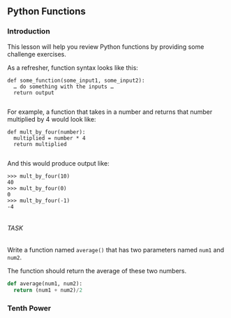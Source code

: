 ## Python Functions
### Introduction
<div class="theme__22QeW-d-YRjfwg7z9oiZH_"><p>This lesson will help you review Python functions by providing some challenge exercises.</p>
<p>As a refresher, function syntax looks like this:</p>
<pre><code class="lang-py"><span language="py" class="CodeBlock__3-kebd7REMI5aXkez6K-B wrap__yxnEyEmMpigk6-3_Wvbzo defaults__1l9bk0Z91YqvzRByZKNgHF cc__1zsV8w8Rj_vs2ayVLJ-2x undefined" data-reactroot=""><div class="CodeMirror"><span class="cm-keyword">def</span> <span class="cm-def">some_function</span>(<span class="cm-variable">some_input1</span>,<!-- --> <span class="cm-variable">some_input2</span>)<!-- -->:<!-- -->
<!-- -->  <span class="cm-variable">…</span> <span class="cm-variable">do</span> <span class="cm-variable">something</span> <span class="cm-keyword">with</span> <span class="cm-variable">the</span> <span class="cm-variable">inputs</span> <span class="cm-variable">…</span>
<!-- -->  <span class="cm-keyword">return</span> <span class="cm-variable">output</span></div></span>
</code></pre>
<p>For example, a function that takes in a number and returns that number multiplied by 4 would look like:</p>
<pre><code class="lang-py"><span language="py" class="CodeBlock__3-kebd7REMI5aXkez6K-B wrap__yxnEyEmMpigk6-3_Wvbzo defaults__1l9bk0Z91YqvzRByZKNgHF cc__1zsV8w8Rj_vs2ayVLJ-2x undefined" data-reactroot=""><div class="CodeMirror"><span class="cm-keyword">def</span> <span class="cm-def">mult_by_four</span>(<span class="cm-variable">number</span>)<!-- -->:<!-- -->
<!-- -->  <span class="cm-variable">multiplied</span> <span class="cm-operator">=</span> <span class="cm-variable">number</span> <span class="cm-operator">*</span> <span class="cm-number">4</span>
<!-- -->  <span class="cm-keyword">return</span> <span class="cm-variable">multiplied</span></div></span>
</code></pre>
<p>And this would produce output like:</p>
<pre><code><span class="CodeBlock__3-kebd7REMI5aXkez6K-B wrap__yxnEyEmMpigk6-3_Wvbzo defaults__1l9bk0Z91YqvzRByZKNgHF cc__1zsV8w8Rj_vs2ayVLJ-2x undefined" data-reactroot=""><div class="CodeMirror">&gt;&gt;&gt; mult_by_four(10)<!-- -->
<!-- -->40<!-- -->
<!-- -->&gt;&gt;&gt; mult_by_four(0)<!-- -->
<!-- -->0<!-- -->
<!-- -->&gt;&gt;&gt; mult_by_four(-1)<!-- -->
<!-- -->-4</div></span>
</code></pre></div>

###### TASK
<div class="theme__22QeW-d-YRjfwg7z9oiZH_"><p>Write a function named <code>average()</code> that has two parameters named <code>num1</code> and <code>num2</code>. </p>
<p>The function should return the average of these two numbers.</p>
</div>

```python
def average(num1, num2):
  return (num1 + num2)/2
```

### Tenth Power
